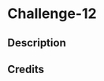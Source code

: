 # Challenge-12

## Description 

## Credits
<!-- https://developer.mozilla.org/en-US/docs/Web/API/console/table -->
<!-- INSERT https://www.w3schools.com/sql/sql_insert.asp#:~:text=INSERT%20INTO%20Syntax,%2C%20column3%2C%20...) -->
<!-- EXIT node process https://nodejs.org/api/process.html#event-exit -->
<!-- https://dev.mysql.com/doc/c-api/8.0/en/mysql-affected-rows.html -->